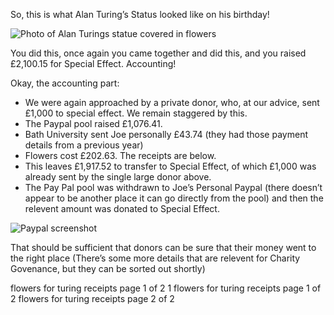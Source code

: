 So, this is what Alan Turing’s Status looked like on his birthday!

![Photo of Alan Turings statue covered in flowers](2019a.jpeg)

You did this, once again you came together and did this, and you raised £2,100.15 for Special Effect.
Accounting!

Okay, the accounting part:

*   We were again approached by a private donor, who, at our advice, sent £1,000 to special effect. We remain staggered by this.
*   The Paypal pool raised £1,076.41.
*   Bath University sent Joe personally £43.74 (they had those payment details from a previous year)
*   Flowers cost £202.63. The receipts are below.
*   This leaves £1,917.52 to transfer to Special Effect, of which £1,000 was already sent by the single large donor above.
*   The Pay Pal pool was withdrawn to Joe’s Personal Paypal (there doesn’t appear to be another place it can go directly from the pool) and then the relevent amount was donated to Special Effect.


![Paypal screenshot](2019b.jpeg)

That should be sufficient that donors can be sure that their money went to the right place (There’s some more details that are relevent for Charity Govenance, but they can be sorted out shortly)

flowers for turing receipts page 1 of 2 1
flowers for turing receipts page 1 of 2
flowers for turing receipts page 2 of 2
